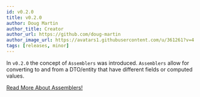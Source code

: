 ```yaml
---
id: v0.2.0
title: v0.2.0
author: Doug Martin
author_title: Creator
author_url: https://github.com/doug-martin
author_image_url: https://avatars1.githubusercontent.com/u/361261?v=4
tags: [releases, minor]
---
```


In `v0.2.0` the concept of `Assemblers` was introduced. `Assemblers` allow for converting to and from a DTO/entity that have different fields or computed values.

[Read More About Assemblers!](../docs/concepts/assemblers) 




